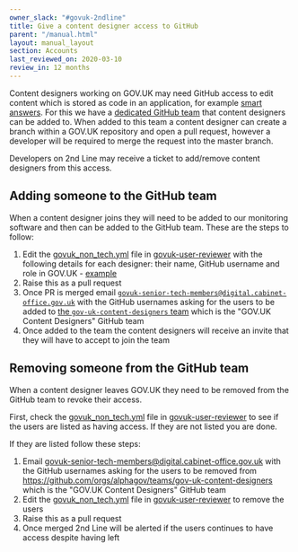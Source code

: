 ```yaml
---
owner_slack: "#govuk-2ndline"
title: Give a content designer access to GitHub
parent: "/manual.html"
layout: manual_layout
section: Accounts
last_reviewed_on: 2020-03-10
review_in: 12 months
---
```


Content designers working on GOV.UK may need GitHub access to edit content
which is stored as code in an application, for example
[smart answers][smart-answers-github]. For this we have a
[dedicated GitHub team][github-team] that content designers can be added to.
When added to this team a content designer can create a branch within a GOV.UK
repository and open a pull request, however a developer will be required to
merge the request into the master branch.

Developers on 2nd Line may receive a ticket to add/remove content designers
from this access.

## Adding someone to the GitHub team

When a content designer joins they will need to be added to our monitoring
software and then can be added to the GitHub team. These are the steps to
follow:

1. Edit the [govuk_non_tech.yml][] file in [govuk-user-reviewer][] with the
   following details for each designer: their name, GitHub username and role in
   GOV.UK - [example][user-example]
1. Raise this as a pull request
1. Once PR is merged email
   [`govuk-senior-tech-members@digital.cabinet-office.gov.uk`](mailto:govuk-senior-tech-members@digital.cabinet-office.gov.uk)
   with the GitHub usernames asking for the users to be added to [the `gov-uk-content-designers` team][github-team]
   which is the "GOV.UK Content Designers" GitHub team
1. Once added to the team the content designers will receive an invite that
   they will have to accept to join the team

## Removing someone from the GitHub team

When a content designer leaves GOV.UK they need to be removed from the GitHub
team to revoke their access.

First, check the [govuk_non_tech.yml][] file in [govuk-user-reviewer][] to see
if the users are listed as having access. If they are not listed you are done.

If they are listed follow these steps:

1. Email govuk-senior-tech-members@digital.cabinet-office.gov.uk
   with the GitHub usernames asking for the users to be removed from
   https://github.com/orgs/alphagov/teams/gov-uk-content-designers
   which is the "GOV.UK Content Designers" GitHub team
1. Edit the [govuk_non_tech.yml][] file in [govuk-user-reviewer][] to remove
   the users
1. Raise this as a pull request
1. Once merged 2nd Line will be alerted if the users continues to have
   access despite having left

[smart-answers-github]: https://github.com/alphagov/smart-answers
[github-team]: https://github.com/orgs/alphagov/teams/gov-uk-content-designers
[govuk_non_tech.yml]: https://github.com/alphagov/govuk-user-reviewer/blob/master/config/govuk_non_tech.yml
[govuk-user-reviewer]: https://github.com/alphagov/govuk-user-reviewer
[user-example]: https://github.com/alphagov/govuk-user-reviewer/commit/24fc52955ce1247966b6d2069028ff4189915fe1
